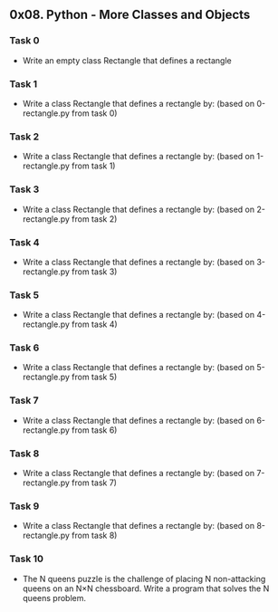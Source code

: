 ## 0x08. Python - More Classes and Objects

### Task 0
- Write an empty class Rectangle that defines a rectangle

### Task 1
- Write a class Rectangle that defines a rectangle by: (based on 0-rectangle.py from task 0)

### Task 2
- Write a class Rectangle that defines a rectangle by: (based on 1-rectangle.py from task 1)

### Task 3
- Write a class Rectangle that defines a rectangle by: (based on 2-rectangle.py from task 2)

### Task 4
- Write a class Rectangle that defines a rectangle by: (based on 3-rectangle.py from task 3)

### Task 5
- Write a class Rectangle that defines a rectangle by: (based on 4-rectangle.py from task 4)

### Task 6
- Write a class Rectangle that defines a rectangle by: (based on 5-rectangle.py from task 5)

### Task 7
- Write a class Rectangle that defines a rectangle by: (based on 6-rectangle.py from task 6)

### Task 8
- Write a class Rectangle that defines a rectangle by: (based on 7-rectangle.py from task 7)

### Task 9
- Write a class Rectangle that defines a rectangle by: (based on 8-rectangle.py from task 8)

### Task 10
- The N queens puzzle is the challenge of placing N non-attacking queens on an N×N chessboard. Write a program that solves the N queens problem.

